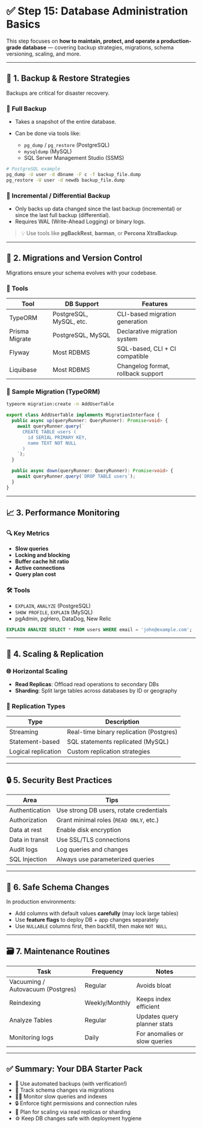 # ✅ Step 15: **Database Administration Basics**

This step focuses on **how to maintain, protect, and operate a production-grade database** — covering backup strategies, migrations, schema versioning, scaling, and more.

---

## 🧰 1. Backup & Restore Strategies

Backups are critical for disaster recovery.

### 🔄 Full Backup

- Takes a snapshot of the entire database.
- Can be done via tools like:

  - `pg_dump` / `pg_restore` (PostgreSQL)
  - `mysqldump` (MySQL)
  - SQL Server Management Studio (SSMS)

```bash
# PostgreSQL example
pg_dump -U user -d dbname -F c -f backup_file.dump
pg_restore -U user -d newdb backup_file.dump
```

### 🧩 Incremental / Differential Backup

- Only backs up data changed since the last backup (incremental) or since the last full backup (differential).
- Requires WAL (Write-Ahead Logging) or binary logs.

> 💡 Use tools like **pgBackRest**, **barman**, or **Percona XtraBackup**.

---

## 🧬 2. Migrations and Version Control

Migrations ensure your schema evolves with your codebase.

### 🚀 Tools

| Tool           | DB Support              | Features                           |
| -------------- | ----------------------- | ---------------------------------- |
| TypeORM        | PostgreSQL, MySQL, etc. | CLI-based migration generation     |
| Prisma Migrate | PostgreSQL, MySQL       | Declarative migration system       |
| Flyway         | Most RDBMS              | SQL-based, CLI + CI compatible     |
| Liquibase      | Most RDBMS              | Changelog format, rollback support |

### 📄 Sample Migration (TypeORM)

```bash
typeorm migration:create -n AddUserTable
```

```ts
export class AddUserTable implements MigrationInterface {
  public async up(queryRunner: QueryRunner): Promise<void> {
    await queryRunner.query(`
      CREATE TABLE users (
        id SERIAL PRIMARY KEY,
        name TEXT NOT NULL
      )
    `);
  }

  public async down(queryRunner: QueryRunner): Promise<void> {
    await queryRunner.query(`DROP TABLE users`);
  }
}
```

---

## 📈 3. Performance Monitoring

### 🔍 Key Metrics

- **Slow queries**
- **Locking and blocking**
- **Buffer cache hit ratio**
- **Active connections**
- **Query plan cost**

### 🛠 Tools

- `EXPLAIN`, `ANALYZE` (PostgreSQL)
- `SHOW PROFILE`, `EXPLAIN` (MySQL)
- pgAdmin, pgHero, DataDog, New Relic

```sql
EXPLAIN ANALYZE SELECT * FROM users WHERE email = 'john@example.com';
```

---

## 🧱 4. Scaling & Replication

### 🌐 Horizontal Scaling

- **Read Replicas**: Offload read operations to secondary DBs
- **Sharding**: Split large tables across databases by ID or geography

### 🔁 Replication Types

| Type                | Description                             |
| ------------------- | --------------------------------------- |
| Streaming           | Real-time binary replication (Postgres) |
| Statement-based     | SQL statements replicated (MySQL)       |
| Logical replication | Custom replication strategies           |

---

## 🔒 5. Security Best Practices

| Area            | Tips                                    |
| --------------- | --------------------------------------- |
| Authentication  | Use strong DB users, rotate credentials |
| Authorization   | Grant minimal roles (`READ ONLY`, etc.) |
| Data at rest    | Enable disk encryption                  |
| Data in transit | Use SSL/TLS connections                 |
| Audit logs      | Log queries and changes                 |
| SQL Injection   | Always use parameterized queries        |

---

## 🧪 6. Safe Schema Changes

In production environments:

- Add columns with default values **carefully** (may lock large tables)
- Use **feature flags** to deploy DB + app changes separately
- Use `NULLABLE` columns first, then backfill, then make `NOT NULL`

---

## 🗃️ 7. Maintenance Routines

| Task                              | Frequency      | Notes                         |
| --------------------------------- | -------------- | ----------------------------- |
| Vacuuming / Autovacuum (Postgres) | Regular        | Avoids bloat                  |
| Reindexing                        | Weekly/Monthly | Keeps index efficient         |
| Analyze Tables                    | Regular        | Updates query planner stats   |
| Monitoring logs                   | Daily          | For anomalies or slow queries |

---

## ✅ Summary: Your DBA Starter Pack

- 🔁 Use automated backups (with verification!)
- 🧬 Track schema changes via migrations
- 🕵️‍♂️ Monitor slow queries and indexes
- 🔒 Enforce tight permissions and connection rules
- 🚦 Plan for scaling via read replicas or sharding
- ⚙️ Keep DB changes safe with deployment hygiene

